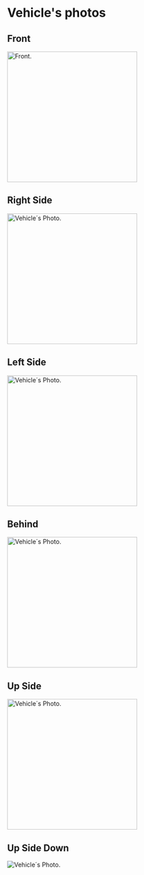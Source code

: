 Vehicle's photos
=============

<h2> Front </h2>
<img src="https://user-images.githubusercontent.com/114002457/193973114-77b5e066-aa01-421e-a035-43718209310d.jpg"
     width="300"
     height="300"
     title="Front.">
     
<h2> Right Side </h2>
<img src="https://user-images.githubusercontent.com/114002457/193973501-fb4cb335-9a39-44a9-bb0b-66e0eabb72de.jpg"
     width="300"
     height="300"
     title="Vehicle´s Photo.">
     
<h2> Left Side </h2>
<img src="https://user-images.githubusercontent.com/114002457/193973689-e9f5bed2-af08-4790-963d-fe68c198f882.jpg"
     width="300"
     height="300"
     title="Vehicle´s Photo.">
     
<h2> Behind </h2>
<img src="https://user-images.githubusercontent.com/114002457/193974248-46979cff-1d72-443c-a3e6-5005c637c088.jpg"
     width="300"
     height="300"
     title="Vehicle´s Photo.">
     
<h2> Up Side </h2>
<img src="https://user-images.githubusercontent.com/114002457/193974817-ae916641-0654-4b8c-8bc2-df64838eeb46.jpg"
     width="300"
     height="300"
     title="Vehicle´s Photo.">
     
<h2> Up Side Down </h2>
<img src="https://user-images.githubusercontent.com/114002457/194005222-7205750b-e7cc-44ee-b3a7-479b2732d575.jpg"
     title="Vehicle´s Photo.">
